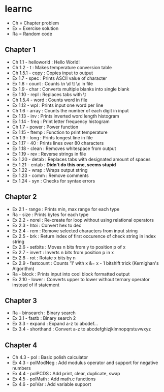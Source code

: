 # learnc

- Ch = Chapter problem
- Ex = Exercise solution
- Ra = Random code

## Chapter 1
- Ch 1.1 - helloworld : Hello World!
- Ch 1.2 - t : Makes temperature conversion table
- Ch 1.5.1 - copy : Copies input to output
- Ex 1.7 - spec : Prints ASCII value of character
- Ex 1.8 - count : Counts \n \d \t \c in file
- Ex 1.9 - char : Converts multiple blanks into single blank
- Ex 1.10 - repl : Replaces tabs with \t
- Ch 1.5.4 - word : Counts word in file
- Ex 1.12 - wpl : Prints input one word per line
- Ch 1.6 - array : Counts the number of each digit in input
- Ex 1.13 - inv : Prints inverted word length histogram
- Ex 1.14 - freq : Print letter frequency histogram
- Ch 1.7 - power : Power function
- Ex 1.15 - ftemp : Function to print temperature 
- Ch 1.9 - long : Prints longest line in file
- Ex 1.17 - 40 : Prints lines over 80 characters
- Ex 1.18 - clean : Removes whitespace from output
- Ex 1.19 - rev : Reverse strings in file
- Ex 1.20 - detab : Replaces tabs with designated amount of spaces
- Ex 1.21 - entab : **Didn't do this one, seems stupid**
- Ex 1.22 - wrap : Wraps output string
- Ex 1.23 - comm : Remove comments
- Ex 1.24 - syn : Checks for syntax errors
## Chapter 2
- Ex 2.1 - range : Prints min, max range for each type
- Ra     - size : Prints bytes for each type
- Ex 2.2 - norel : Re-create for loop without using relational operators
- Ex 2.3 - htoi : Convert hex to dec
- Ex 2.4 - rem : Remove selected characters from input string
- Ex 2.5 - brk : Return index of first occurence of check string in index string
- Ex 2.6 - setbits : Moves n bits from y to position p of x
- Ex 2.7 - invert : Inverts n bits from position p in x
- Ex 2.8 - rot : Rotate x bits by n
- Ex 2.9 - fastcount : Counts '1' with x &= x - 1 bitshift trick (Kernighan's Algorithm)
- Ra     - block : Prints input into cool block formatted output
- Ex 2.10 - lower : Converts upper to lower without ternary operator instead of if statement
## Chapter 3
- Ra     - binsearch : Binary search 
- Ex 3.1 - fastb : Binary search 2
- Ex 3.3 - expand : Expand a-z to abcdef...
- Ex 3.4 - shorthand : Convert a-z to abcdefghizjklmnopqrstuvwxyz
## Chapter 4
- Ch 4.3 - pol : Basic polish calculator
- Ex 4.3 - polModNeg : Add modulus operator and support for negative numbers
- Ex 4.4 - polPCDS : Add print, clear, duplicate, swap
- Ex 4.5 - polMath : Add math.c functions
- Ex 4.6 - polVar : Add variable support






